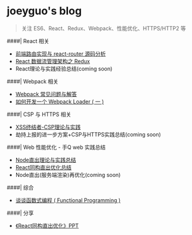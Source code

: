 # joeyguo's blog
>关注 ES6、React、Redux、Webpack、性能优化、HTTPS/HTTP2 等

####| React 相关

* [前端路由实现与 react-router 源码分析](https://github.com/joeyguo/blog/issues/2)
* [React 数据流管理架构之 Redux](https://github.com/joeyguo/blog/issues/3)
* React理论与实践经验总结\(coming soon)

####| Webpack 相关
* [Webpack 常见问题与解答](https://github.com/joeyguo/blog/issues/7)
* [如何开发一个 Webpack Loader ( 一 )](https://github.com/joeyguo/blog/issues/4)

####| CSP 与 HTTPS 相关
* [XSS终结者-CSP理论与实践](https://github.com/joeyguo/blog/issues/5)
* 劫持上报的进一步方案+CSP与HTTPS实践总结\(coming soon)

####| Web 性能优化 - 手Q web 实践总结
* [Node直出理论与实践总结](https://github.com/joeyguo/blog/issues/8)
* [React同构直出优化总结](https://github.com/joeyguo/blog/issues/9)
* Node直出(服务端渲染)再优化\(coming soon)

####| 综合
* [谈谈函数式编程 ( Functional Programming ) ](https://github.com/joeyguo/blog/issues/10#issuecomment-247827832)

####| 分享
* [《React同构直出优化》PPT](http://share.weiyun.com/3676857519cbbf58858cb15cd6402f8b)
